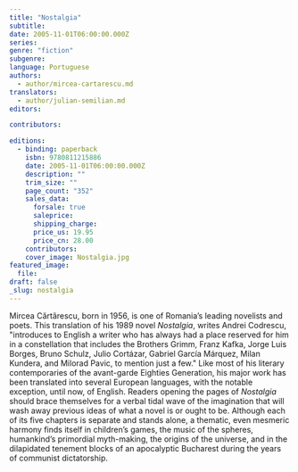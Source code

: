 ```yaml
---
title: "Nostalgia"
subtitle:
date: 2005-11-01T06:00:00.000Z
series:
genre: "fiction"
subgenre:
language: Portuguese
authors:
  - author/mircea-cartarescu.md
translators:
  - author/julian-semilian.md
editors:

contributors:

editions:
  - binding: paperback
    isbn: 9780811215886
    date: 2005-11-01T06:00:00.000Z
    description: ""
    trim_size: ""
    page_count: "352"
    sales_data:
      forsale: true
      saleprice:
      shipping_charge:
      price_us: 19.95
      price_cn: 28.00
    contributors:
    cover_image: Nostalgia.jpg
featured_image:
  file:
draft: false
_slug: nostalgia
---
```


Mircea Cărtărescu, born in 1956, is one of Romania’s leading novelists and poets. This translation of his 1989 novel _Nostalgia_, writes Andrei Codrescu, "introduces to English a writer who has always had a place reserved for him in a constellation that includes the Brothers Grimm, Franz Kafka, Jorge Luis Borges, Bruno Schulz, Julio Cortázar, Gabriel García Márquez, Milan Kundera, and Milorad Pavic, to mention just a few." Like most of his literary contemporaries of the avant-garde Eighties Generation, his major work has been translated into several European languages, with the notable exception, until now, of English. Readers opening the pages of _Nostalgia_ should brace themselves for a verbal tidal wave of the imagination that will wash away previous ideas of what a novel is or ought to be. Although each of its five chapters is separate and stands alone, a thematic, even mesmeric harmony finds itself in children’s games, the music of the spheres, humankind’s primordial myth-making, the origins of the universe, and in the dilapidated tenement blocks of an apocalyptic Bucharest during the years of communist dictatorship.

